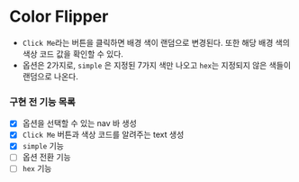 # Color Flipper

- `Click Me`라는 버튼을 클릭하면 배경 색이 랜덤으로 변경된다. 또한 해당 배경 색의 색상 코드 값을 확인할 수 있다.
- 옵션은 2가지로, `simple` 은 지정된 7가지 색만 나오고 `hex`는 지정되지 않은 색들이 랜덤으로 나온다.

### 구현 전 기능 목록

- [x] 옵션을 선택할 수 있는 nav 바 생성
- [x] `Click Me` 버튼과 색상 코드를 알려주는 text 생성
- [x] `simple` 기능
- [ ] 옵션 전환 기능
- [ ] `hex` 기능
